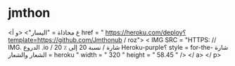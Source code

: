 # jmthon

<ع محاذاة = "اليسار"> <و أ href = " https://heroku.com/deploy؟template=https://github.com/Jmthonub / roz"> < IMG  SRC = "HTTPS: // IMG. الدروع .io / شارة / نسبة 20 إلى ٪ 20 Heroku-purple؟ style = for-the- شارة الشعار والشعار = heroku " width = " 320 " height = " 58.45 " /> </ a> </ p>

